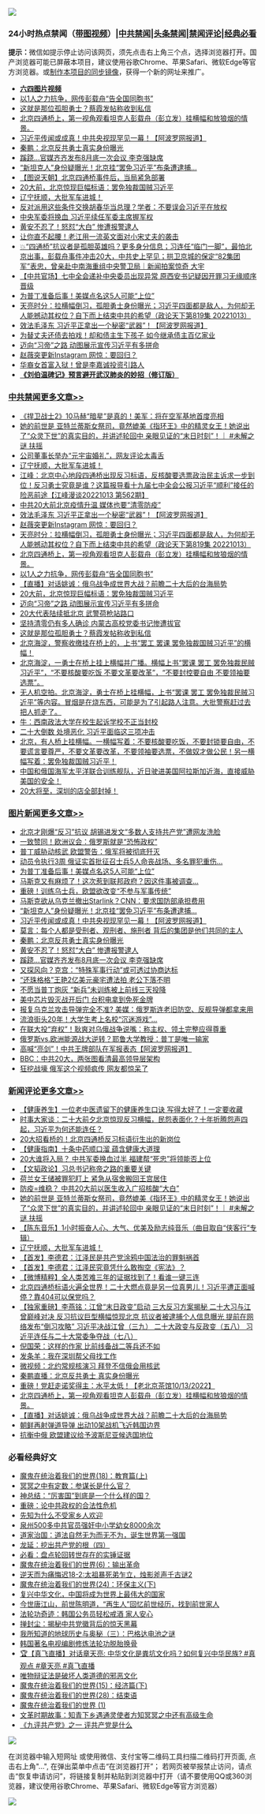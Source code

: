 ![](https://raw.githubusercontent.com/jsvpn/jsproxy/dev/64photo/fqnews-qr.jpg)

<div id="tt">
<h3>24小时热点禁闻（<a href="https://aaa.v2dns.tk/?QAjUl=BgRp5UNKRn&T5Vk=fPVH&Q59Ab=WxGE" target="_blank">带图视频</a>）|<a href="#%E4%B8%AD%E5%85%B1%E7%A6%81%E9%97%BB%E6%9B%B4%E5%A4%9A%E6%96%87%E7%AB%A0">中共禁闻</a>|<a href="#%E5%9B%BE%E7%89%87%E6%96%B0%E9%97%BB%E6%9B%B4%E5%A4%9A%E6%96%87%E7%AB%A0">头条禁闻</a>|<a href="#%E6%96%B0%E9%97%BB%E8%AF%84%E8%AE%BA%E6%9B%B4%E5%A4%9A%E6%96%87%E7%AB%A0">禁闻评论|<a href="#%E5%BF%85%E7%9C%8B%E7%BB%8F%E5%85%B8%E5%A5%BD%E6%96%87">经典必看</a></h3>
<div><b>提示：</b>微信如提示停止访问该网页，须先点击右上角三个点，选择浏览器打开。国产浏览器可能已屏蔽本项目，建议使用谷歌Chrome、苹果Safari、微软Edge等官方浏览器。或<a href="%E5%88%B6%E4%BD%9Cgit%E7%A6%81%E9%97%BB%E9%95%9C%E5%83%8F.md">制作本项目的同步镜像</a>，获得一个新的网址来推广。</div>
<ul>
<li><b><a href="http://d2.v2rss.gq/64.mp4" target="_blank">六四图片视频</a></b></li>
<li><a href="/cbnews/20221014/1797041.md">以1人之力抗争，网传彭载舟“告全国同胞书”</a></li>
<li><a href="/cbnews/20221014/1796950.md">这就是那位孤胆勇士？蔡霞发帖称收到私信</a></li>
<li><a href="/comments/20221014/1797053.md">北京四通桥上，第一视角观看坦克人彭载舟（彭立发）挂横幅和放狼烟的情景。</a></li>
<li><a href="/topimagenews/20221014/1797069.md">习近平传闻或成真！中共央视现罕见一幕！【阿波罗网报道】</a></li>
<li><a href="/topimagenews/20221014/1797067.md">秦鹏：北京反共勇士真实身份曝光</a></li>
<li><a href="/topimagenews/20221014/1797023.md">蹊跷…官媒齐齐发布8月底一次会议 李克强缺席</a></li>
<li><a href="/topimagenews/20221014/1797148.md">“新坦克人”身份疑曝光！北京挂“罢免习近平”布条遭逮捕…</a></li>
<li><a href="/baitai/20221014/1797233.md">【图说天朝】北京四通桥事件后，当局紧急部署</a></li>
<li><a href="/cbnews/20221014/1797012.md">20大前，北京惊现巨幅标语：罢免独裁国贼习近平</a></li>
<li><a href="/comments/20221014/1797180.md">辽宁抚顺，大批军车进城！</a></li>
<li><a href="/cnnews/20221014/1797154.md">反对派用这些条件交换胡春华当总理？学者：不要误会习近平在放权</a></li>
<li><a href="/cnnews/20221014/1797198.md">中央军委将换血 习近平续任军委主席握军权</a></li>
<li><a href="/topimagenews/20221014/1797040.md">黄安不忍了！怒怼“大白” 惨遭报警逮人</a></li>
<li><a href="/ccpdope/20221014/1796972.md">让你直不起腰！老江用一流英文面对小宋丈夫的袭击</a></li>
<li><a href="/sohnews/20221014/1797217.md">💥“四通桥”抗议者是孤胆英雄吗？更多身分信息；习连任“临门一脚”，最怕北京出事，彭载舟事件冲击20大，中共史上罕见；拱卫京城的保定“82集团军”表忠，曾亲赴中南海重组中央警卫局｜新闻拍案惊奇 大宇</a></li>
<li><a href="/headline/20221014/1797252.md">【中共官场】七中全会递补中央委员出现异常 原西安书记疑因开罪习无缘顺序晋级</a></li>
<li><a href="/topimagenews/20221014/1797170.md">为普丁准备后事！美媒点名这5人可能“上位”</a></li>
<li><a href="/cbnews/20221014/1797065.md">天亮时分：拉横幅倒习，孤胆勇士身份曝光；习近平四面都是敌人，为何却无人能撼动其权位？自下而上结束中共的希望（政论天下第819集 20221013）</a></li>
<li><a href="/cbnews/20221014/1797072.md">效法毛泽东 习近平正拿出一个秘密“武器”！【阿波罗网报道】</a></li>
<li><a href="/yule/20221014/1797036.md">为替丈夫还债去拍戏！却和债主生下孩子 如今继承债主百亿家业</a></li>
<li><a href="/cbnews/20221014/1796996.md">迈向“习帝”之路 动图展示宣传习近平有多拼命</a></li>
<li><a href="/cbnews/20221014/1797070.md">赵薇突更新Instagram 网惊：要回归？</a></li>
<li><a href="/cnnews/20221014/1797203.md">华裔女首富入狱！曾是李嘉诚投资引路人</a></li>
<li><b><a href="/comments/20200207/1272816.md" target="_blank">《刘伯温碑记》预言避开武汉肺炎的妙招（修订版）</a></b></li>
</ul>
</div>

<div class="catlist">
<h3><a href="/cbnews/" target="_blank">中共禁闻</a><span><a href="/cbnews/" target="_blank" rel="nofollow">更多文章>></a></span></h3>
<ul>
<li><a href="/cbnews/20221014/1797347.md" target="_blank">《捍卫战士2》10马赫“暗星”是真的！美军：将在空军基地首度亮相</a></li>
<li><a href="/comments/20221014/1797290.md" target="_blank">她的前世是 亚特兰蒂斯女祭司，竟然媲美《指环王》中的精灵女王！她说出了“众灵下世”的真实目的，并讲述轮回中 亲眼见证的“末日时刻”！｜ #未解之谜 扶摇</a></li>
<li><a href="/cbnews/20221014/1797261.md" target="_blank">公司董事长举办“元宇宙婚礼”，网友评论太毒舌</a></li>
<li><a href="/comments/20221014/1797180.md" target="_blank">辽宁抚顺，大批军车进城！</a></li>
<li><a href="/cbnews/20221014/1797175.md" target="_blank">江峰：北京中心地段四通桥出现反习标语，反核酸要选票政治民主诉求一步到位！反习勇士究竟是谁？这篇报导看十九届七中全会公报习近平“顺利”接任的险恶前途【江峰漫谈20221013 第562期】</a></li>
<li><a href="/cbnews/20221014/1797150.md" target="_blank">中共20大前北京疫情升温 媒体也要“清零防疫”</a></li>
<li><a href="/cbnews/20221014/1797072.md" target="_blank">效法毛泽东 习近平正拿出一个秘密“武器”！【阿波罗网报道】</a></li>
<li><a href="/cbnews/20221014/1797070.md" target="_blank">赵薇突更新Instagram 网惊：要回归？</a></li>
<li><a href="/cbnews/20221014/1797065.md" target="_blank">天亮时分：拉横幅倒习，孤胆勇士身份曝光；习近平四面都是敌人，为何却无人能撼动其权位？自下而上结束中共的希望（政论天下第819集 20221013）</a></li>
<li><a href="/comments/20221014/1797053.md" target="_blank">北京四通桥上，第一视角观看坦克人彭载舟（彭立发）挂横幅和放狼烟的情景。</a></li>
<li><a href="/cbnews/20221014/1797041.md" target="_blank">以1人之力抗争，网传彭载舟“告全国同胞书”</a></li>
<li><a href="/comments/20221014/1797032.md" target="_blank">【直播】对话姚诚：俄乌战争成世界大战？前瞻二十大后的台海局势</a></li>
<li><a href="/cbnews/20221014/1797012.md" target="_blank">20大前，北京惊现巨幅标语：罢免独裁国贼习近平</a></li>
<li><a href="/cbnews/20221014/1796996.md" target="_blank">迈向“习帝”之路 动图展示宣传习近平有多拼命</a></li>
<li><a href="/cbnews/20221014/1796966.md" target="_blank">20大代表陆续抵北京 武警荷枪站路口</a></li>
<li><a href="/cbnews/20221014/1796965.md" target="_blank">坚持清零仍有多人确诊 内蒙古高校党委书记惨遭拔官</a></li>
<li><a href="/cbnews/20221014/1796950.md" target="_blank">这就是那位孤胆勇士？蔡霞发帖称收到私信</a></li>
<li><a href="/comments/20221013/1796890.md" target="_blank">北京海淀，警察收缴挂在桥上的，上书“罢工 罢课 罢免独裁国贼习近平”的横幅！</a></li>
<li><a href="/comments/20221013/1796889.md" target="_blank">北京海淀，一勇士在桥上挂上横幅并广播。横幅上书“罢课 罢工 罢免独裁民贼习近平”，“不要核酸要吃饭 不要文革要改革”，“不要封控要自由 不要领袖要选票”。</a></li>
<li><a href="/comments/20221013/1796888.md" target="_blank">无人机空拍。北京海淀，勇士在桥上挂横幅，上书“罢课 罢工 罢免独裁民贼习近平”等内容。冒烟是在烧东西，可能是为了引起路人注意。大批警察赶过去把人抓走了。</a></li>
<li><a href="/cbnews/20221013/1796823.md" target="_blank">牛：西南政法大学在校生起诉学校不正当封校</a></li>
<li><a href="/cbnews/20221013/1796800.md" target="_blank">二十大倒数 处境恶化 习近平面临这三项冲击</a></li>
<li><a href="/comments/20221013/1796758.md" target="_blank">北京，有人桥上挂横幅。一横幅写着：不要核酸要吃饭，不要封锁要自由，不要谎言要尊严，不要文革要改革，不要领袖要选票，不做奴才做公民！另一横幅写着：罢免独裁国贼习近平！</a></li>
<li><a href="/comments/20221013/1796745.md" target="_blank">中国和俄国海军太平洋联合训练舰队，近日驶进美国阿拉斯加近海，直接威胁美国的安全！</a></li>
<li><a href="/comments/20221013/1796734.md" target="_blank">20大将至，深圳的店全部封掉！</a></li>

</ul>
</div>
<div class="catlist">
<h3><a href="/topimagenews/" target="_blank">图片新闻</a><span><a href="/topimagenews/" target="_blank" rel="nofollow">更多文章>></a></span></h3>
<ul>
<li><a href="/topimagenews/20221014/1797344.md" target="_blank">北京才刚爆“反习”抗议 胡锡进发文“多数人支持共产党”遭网友洗脸</a></li>
<li><a href="/topimagenews/20221014/1797260.md" target="_blank">一致赞同！欧洲议会：俄罗斯就是“恐怖政权”</a></li>
<li><a href="/topimagenews/20221014/1797251.md" target="_blank">普丁威胁动核武 欧盟警告：俄军将被彻底歼灭</a></li>
<li><a href="/topimagenews/20221014/1797226.md" target="_blank">动员令执行3周 俄证实首批征召士兵5人命丧战场、多名罪犯重伤…</a></li>
<li><a href="/topimagenews/20221014/1797170.md" target="_blank">为普丁准备后事！美媒点名这5人可能“上位”</a></li>
<li><a href="/topimagenews/20221014/1797169.md" target="_blank">马斯克又有麻烦了！这次惹到联邦政府？因这件事被调查…</a></li>
<li><a href="/topimagenews/20221014/1797161.md" target="_blank">重磅！训练乌士兵，欧盟欲改变“不参与军事传统”</a></li>
<li><a href="/topimagenews/20221014/1797149.md" target="_blank">马斯克欲从乌克兰撤出Starlink？CNN：要求国防部承担费用</a></li>
<li><a href="/topimagenews/20221014/1797148.md" target="_blank">“新坦克人”身份疑曝光！北京挂“罢免习近平”布条遭逮捕…</a></li>
<li><a href="/topimagenews/20221014/1797069.md" target="_blank">习近平传闻或成真！中共央视现罕见一幕！【阿波罗网报道】</a></li>
<li><a href="/topimagenews/20221014/1797068.md" target="_blank">莫言：每个人都是受刑者、观刑者、施刑者 背后的集团是他们共同的主人</a></li>
<li><a href="/topimagenews/20221014/1797067.md" target="_blank">秦鹏：北京反共勇士真实身份曝光</a></li>
<li><a href="/topimagenews/20221014/1797040.md" target="_blank">黄安不忍了！怒怼“大白” 惨遭报警逮人</a></li>
<li><a href="/topimagenews/20221014/1797023.md" target="_blank">蹊跷…官媒齐齐发布8月底一次会议 李克强缺席</a></li>
<li><a href="/topimagenews/20221013/1796928.md" target="_blank">又探风向？克宫：“特殊军事行动”或可透过协商达标</a></li>
<li><a href="/topimagenews/20221013/1796887.md" target="_blank">“还珠格格”王艳2亿美元豪宅遭法拍 老公下落不明</a></li>
<li><a href="/topimagenews/20221013/1796811.md" target="_blank">不愿当普丁炮灰 “新兵”未训练被上前线三天投降</a></li>
<li><a href="/topimagenews/20221013/1796751.md" target="_blank">美中芯片毁灭战开后门 台积电拿到免死金牌</a></li>
<li><a href="/topimagenews/20221013/1796746.md" target="_blank">报复乌克兰攻击导弹完全不准? 美媒：俄罗斯连老旧防空、反舰导弹都拿来用</a></li>
<li><a href="/topimagenews/20221013/1796738.md" target="_blank">流浪街头20年！大学生考上名校“沉迷游戏”…</a></li>
<li><a href="/topimagenews/20221013/1796735.md" target="_blank">在联大投“弃权”！耿爽对乌俄战争说嘴：称主权、领土完整应得尊重</a></li>
<li><a href="/topimagenews/20221013/1796704.md" target="_blank">俄罗斯vs.欧洲能源战大逆转？耶鲁大学教授：普丁是唯一输家</a></li>
<li><a href="/topimagenews/20221013/1796675.md" target="_blank">高喊“亮剑”！中共王牌部队在军报表态【阿波罗网报道】</a></li>
<li><a href="/topimagenews/20221013/1796674.md" target="_blank">BBC：中共20大，两张图看清最高领导层架构</a></li>
<li><a href="/topimagenews/20221013/1796653.md" target="_blank">狂挖战壕 俄军这个视频疯传 网友都惊呆了</a></li>

</ul>
</div>
<div class="catlist">
<h3><a href="/comments/" target="_blank">新闻评论</a><span><a href="/comments/" target="_blank" rel="nofollow">更多文章>></a></span></h3>
<ul>
<li><a href="/comments/20221014/1797355.md" target="_blank">【健康养生】一位老中医遗留下的健康养生口诀 写得太好了！一定要收藏</a></li>
<li><a href="/comments/20221014/1797352.md" target="_blank">时事大家谈：二十大前夕北京惊现反习横幅，民怨表面化？十年折腾怨声四起，习近平为何还能连任？</a></li>
<li><a href="/comments/20221014/1797345.md" target="_blank">20大招看桥的！北京四通桥反习标语衍生出的新岗位</a></li>
<li><a href="/comments/20221014/1797328.md" target="_blank">【健康指南】十条中药顺口溜 蕴含健康大道理</a></li>
<li><a href="/comments/20221014/1797314.md" target="_blank">20大谁将入局？ 中共军委换血过半 福建帮“死忠”将领能否上位</a></li>
<li><a href="/comments/20221014/1797300.md" target="_blank">【文韬政论】习总书记称帝之路的重要关键</a></li>
<li><a href="/comments/20221014/1797298.md" target="_blank">荷兰女王储被罪犯盯上 紧急从宿舍搬回王宫居住</a></li>
<li><a href="/comments/20221014/1797297.md" target="_blank">防疫=维稳？ 中共20大前以医生收入广招核酸“大白”</a></li>
<li><a href="/comments/20221014/1797290.md" target="_blank">她的前世是 亚特兰蒂斯女祭司，竟然媲美《指环王》中的精灵女王！她说出了“众灵下世”的真实目的，并讲述轮回中 亲眼见证的“末日时刻”！｜ #未解之谜 扶摇</a></li>
<li><a href="/comments/20221014/1797282.md" target="_blank">【陈东音乐】1小时振奋人心、大气、优美及励志纯音乐（曲目取自“侠客行”专辑）</a></li>
<li><a href="/comments/20221014/1797180.md" target="_blank">辽宁抚顺，大批军车进城！</a></li>
<li><a href="/comments/20221014/1797166.md" target="_blank">【首发】李德君：江泽民是共产党涂鸦中国法治的罪魁祸首</a></li>
<li><a href="/comments/20221014/1797165.md" target="_blank">【首发】李德君：江泽民究竟凭什么敢掏空《宪法》？</a></li>
<li><a href="/comments/20221014/1797152.md" target="_blank">【微博精粹】全人类苦难三年的证据找到了！看谁一键三连</a></li>
<li><a href="/comments/20221014/1797147.md" target="_blank">北京四通桥标语火遍全世界！二十大燃点竟是另一位真男儿！习近平遭正面喊停？靠404可以保党吗？</a></li>
<li><a href="/comments/20221014/1797139.md" target="_blank">【独家重磅】李燕铭：江曾“末日政变”启动 三大反习方案揭秘 二十大习与江曾巅峰对决 反习抗议巨型横幅惊现北京 抗议者被逮捕个人信息曝光 提前在网络发布“倒习攻略” 习近平决战江曾（三九） 二十大政变与反政变（五八） 习近平连任与二十大常委争夺战（七八）</a></li>
<li><a href="/comments/20221014/1797095.md" target="_blank">倪国荣：这样的作家 比前线备战二等兵还不如</a></li>
<li><a href="/comments/20221014/1797094.md" target="_blank">发条羊：我在深圳帮父母找工作</a></li>
<li><a href="/comments/20221014/1797093.md" target="_blank">微视频：北约常规核演习 拜登不信俄会用核武</a></li>
<li><a href="/comments/20221014/1797092.md" target="_blank">秦鹏直播：北京反共勇士 真实身份曝光</a></li>
<li><a href="/comments/20221014/1797064.md" target="_blank">重磅！党赶走诺奖得主：水平太低！【老北京茶馆10/13/2022】</a></li>
<li><a href="/comments/20221014/1797053.md" target="_blank">北京四通桥上，第一视角观看坦克人彭载舟（彭立发）挂横幅和放狼烟的情景。</a></li>
<li><a href="/comments/20221014/1797032.md" target="_blank">【直播】对话姚诚：俄乌战争成世界大战？前瞻二十大后的台海局势</a></li>
<li><a href="/comments/20221014/1797016.md" target="_blank">朝鲜再射弹道导弹 出动10架战机飞近韩国边界</a></li>
<li><a href="/comments/20221014/1797015.md" target="_blank">抗衡中俄 欧盟建议给予波斯尼亚候选国地位</a></li>

</ul>
</div>

<div class="catlist">
<h3>必看经典好文</h3>
<ul>
<li><a href="/topimagenews/20180701/965109.md" target="_blank">魔鬼在统治着我们的世界(18)：教育篇(上)</a></li>
<li><a href="/tculture/20200812/1378929.md" target="_blank">冥冥之中有定数：参谋长是什么官？</a></li>
<li><a href="/comments/20211016/1639471.md" target="_blank">神总结：“厉害国”到底是一个什么样的国？</a></li>
<li><a href="/comments/20200705/783271.md" target="_blank">重磅：论中共政权的合法性危机</a></li>
<li><a href="/comments/20200620/1346848.md" target="_blank">先知为什么不受家乡人欢迎</a></li>
<li><a href="/comments/20200704/783272.md" target="_blank">泉州500多中共官员强奸中小学幼女8000余次</a></li>
<li><a href="/comments/20220722/1761708.md" target="_blank">道家治国：道法自然无为而无不为，诞生世界第一强国</a></li>
<li><a href="/comments/20200930/1405812.md" target="_blank">龙延：挖出共产党的根（四）</a></li>
<li><a href="/comments/20211129/1658340.md" target="_blank">必看：盘点轮回转世存在的实锤证据</a></li>
<li><a href="/topimagenews/20180524/947358.md" target="_blank">魔鬼在统治着我们的世界(6)：输出革命</a></li>
<li><a href="/tculture/20190304/1091070.md" target="_blank">逆天而为痛悔迟18-2:太祖暴死弟乍立，烛影斧声千古谜2</a></li>
<li><a href="/cbnews/20180907/994846.md" target="_blank">魔鬼在统治着我们的世界(24)：环保主义(下)</a></li>
<li><a href="/comments/20220924/485408.md" target="_blank">复兴中华文化，中国将成为世界上最伟大的国家</a></li>
<li><a href="/funmedia/20210321/1509617.md" target="_blank">今世唐江山，前世陈明道，“再生人”回忆前世经历，找到前世家人</a></li>
<li><a href="/comments/20220710/1756469.md" target="_blank">法轮功奇迹：韩国公务员轻松戒酒 家人安心</a></li>
<li><a href="/topimagenews/20170218/694213.md" target="_blank">掸封尘：揭秘中共党徽背后的惊天黑幕</a></li>
<li><a href="/tculture/xiulian/20170726/797589.md" target="_blank">我所知道的地球历史与奥秘（三）：巴格达电池之谜</a></li>
<li><a href="/comments/20210805/1600200.md" target="_blank">韩国著名电视编剧修炼法轮功脱胎换骨</a></li>
<li><a href="/bannedvideo/20220601/1740169.md" target="_blank">🏆【真飞直播】对话章天亮: 中华文化是粪坑文化吗？如何复兴中华民族? #真观点 #章天亮 #真飞直播</a></li>
<li><a href="/cbnews/20170130/651555.md" target="_blank">唯物辩证法是破坏人类道德的邪恶文化</a></li>
<li><a href="/topimagenews/20180610/955499.md" target="_blank">魔鬼在统治着我们的世界(15)：经济篇(下)</a></li>
<li><a href="/comments/20181228/1054609.md" target="_blank">魔鬼在统治着我们的世界(28)：结束语</a></li>
<li><a href="/topimagenews/20180519/944624.md" target="_blank">魔鬼在统治着我们的世界 (1)</a></li>
<li><a href="/comments/20200308/1290079.md" target="_blank">文革时期故事：知青下乡遇通灵使者方知冥冥之中还有高级生命</a></li>
<li><a href="/bookonline/20131116/201056.md" target="_blank">《九评共产党》之一 评共产党是什么</a></li>

</ul>
</div>

![](https://raw.githubusercontent.com/jsvpn/jsproxy/dev/64photo/fqnews-qr.jpg)

在浏览器中输入短网址 或使用微信、支付宝等二维码工具扫描二维码打开页面, 点击右上角"...", 在弹出菜单中点击“在浏览器打开”； 若网页被举报禁止访问，请点击“恢复申请访问”，将链接复制并粘贴到浏览器中打开（请不要使用QQ或360浏览器，建议使用谷歌Chrome、苹果Safari、微软Edge等官方浏览器）

![](https://raw.githubusercontent.com/jsvpn/jsproxy/dev/64photo/wx.jpg)